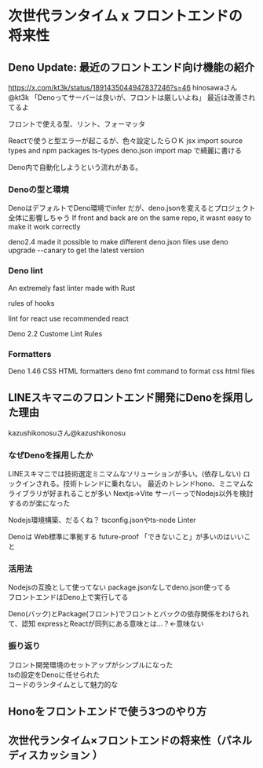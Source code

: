 # 次世代ランタイム x フロントエンドの将来性
## Deno Update: 最近のフロントエンド向け機能の紹介
https://x.com/kt3k/status/1891435044947837246?s=46
hinosawaさん @kt3k
「Denoってサーバーは良いが、フロントは厳しいよね」
最近は改善されてるよ

フロントで使える型、リント、フォーマッタ

Reactで使うと型エラーが起こるが、色々設定したらＯＫ
jsx import source types and npm packages
ts-types
deno.json
import map
で綺麗に書ける

Deno内で自動化しようという流れがある。

### Denoの型と環境
DenoはデフォルトでDeno環境でinfer
だが、deno.jsonを変えるとプロジェクト全体に影響しちゃう
If front and back are on the same repo, it wasnt easy to make it work correctly

deno2.4 made it possible to make different deno.json files
use
deno upgrade --canary
to get the latest version

### Deno lint
An extremely fast linter made with Rust

rules of hooks

lint for react
use recommended react

Deno 2.2 Custome Lint Rules

### Formatters
Deno 1.46 CSS HTML formatters
deno fmt
command to format css html files


## LINEスキマニのフロントエンド開発にDenoを採用した理由
kazushikonosuさん@kazushikonosu
### なぜDenoを採用したか
LINEスキマニでは技術選定ミニマムなソリューションが多い。(依存しない)
ロックインされる。技術トレンドに乗れない。
最近のトレンドhono、ミニマムなライブラリが好まれることが多い
Nextjs→Vite
サーバーっでNodejs以外を検討するのが楽になった

Nodejs環境構築、だるくね？
tsconfig.jsonやts-node
Linter

Denoは
Web標準に準拠する
future-proof
「できないこと」が多いのはいいこと

### 活用法
Nodejsの互換として使ってない
package.jsonなしでdeno.json使ってる  
フロントエンドはDeno上で実行してる  

Deno(バック)とPackage(フロント)でフロントとバックの依存関係をわけられて、認知
expressとReactが同列にある意味とは…？←意味ない
### 振り返り
フロント開発環境のセットアップがシンプルになった  
tsの設定をDenoに任せられた  
コードのランタイムとして魅力的な
## Honoをフロントエンドで使う3つのやり方
## 次世代ランタイム×フロントエンドの将来性（パネルディスカッション ）
